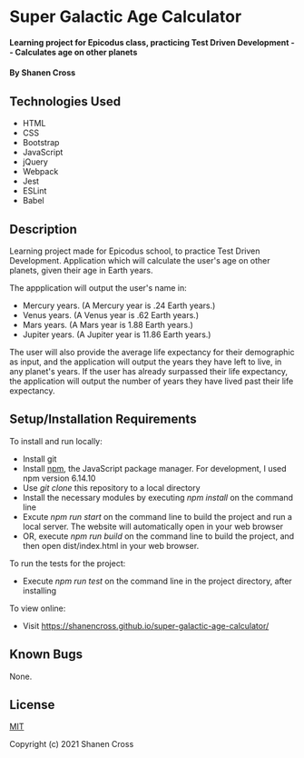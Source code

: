 # Super Galactic Age Calculator

#### Learning project for Epicodus class, practicing Test Driven Development -- Calculates age on other planets 

#### By Shanen Cross

## Technologies Used

* HTML
* CSS
* Bootstrap
* JavaScript
* jQuery
* Webpack
* Jest
* ESLint
* Babel

## Description

Learning project made for Epicodus school, to practice Test Driven Development. Application which will calculate the user's age on other planets, given their age in Earth years.

The appplication will output the user's name in:

* Mercury years. (A Mercury year is .24 Earth years.)
* Venus years. (A Venus year is .62 Earth years.)
* Mars years. (A Mars year is 1.88 Earth years.)
* Jupiter years. (A Jupiter year is 11.86 Earth years.)

The user will also provide the average life expectancy for their demographic as input, and the application will output the years they have left to live, in any planet's years. If the user has already surpassed their life expectancy, the application will output the number of years they have lived past their life expectancy.

## Setup/Installation Requirements

To install and run locally:
* Install git
* Install [npm](https://www.npmjs.com/), the JavaScript package manager. For development, I used npm version 6.14.10
* Use _git clone_ this repository to a local directory
* Install the necessary modules by executing _npm install_ on the command line
* Excute _npm run start_ on the command line to build the project and run a local server. The website will automatically open in your web browser
* OR, execute _npm run build_ on the command line to build the project, and then open dist/index.html in your web browser.

To run the tests for the project:
* Execute _npm run test_ on the command line in the project directory, after installing

To view online:
* Visit https://shanencross.github.io/super-galactic-age-calculator/

## Known Bugs

None.

## License

[MIT](LICENSE)

Copyright (c) 2021 Shanen Cross